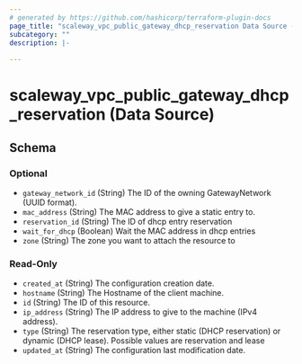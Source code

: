```yaml
---
# generated by https://github.com/hashicorp/terraform-plugin-docs
page_title: "scaleway_vpc_public_gateway_dhcp_reservation Data Source - terraform-provider-scaleway"
subcategory: ""
description: |-
  
---
```


# scaleway_vpc_public_gateway_dhcp_reservation (Data Source)





<!-- schema generated by tfplugindocs -->
## Schema

### Optional

- `gateway_network_id` (String) The ID of the owning GatewayNetwork (UUID format).
- `mac_address` (String) The MAC address to give a static entry to.
- `reservation_id` (String) The ID of dhcp entry reservation
- `wait_for_dhcp` (Boolean) Wait the MAC address in dhcp entries
- `zone` (String) The zone you want to attach the resource to

### Read-Only

- `created_at` (String) The configuration creation date.
- `hostname` (String) The Hostname of the client machine.
- `id` (String) The ID of this resource.
- `ip_address` (String) The IP address to give to the machine (IPv4 address).
- `type` (String) The reservation type, either static (DHCP reservation) or dynamic (DHCP lease). Possible values are reservation and lease
- `updated_at` (String) The configuration last modification date.
